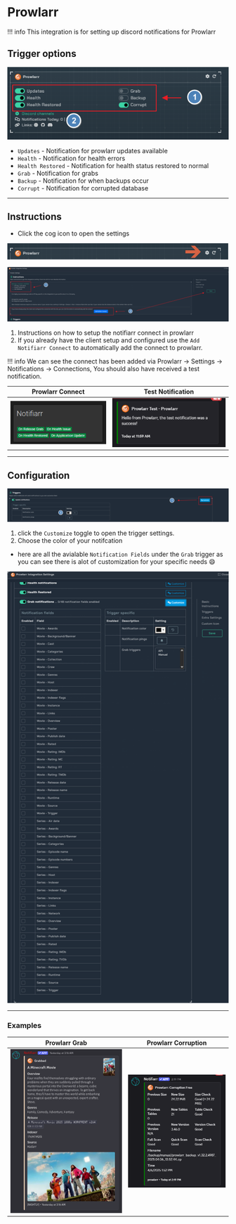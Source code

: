 # Prowlarr

!!! info
     This integration is for setting up discord notifications for Prowlarr

## Trigger options

![trigger-channels.png](../../assets/screenshots/integrations/prowlarr/trigger-channels.png)

- `Updates` - Notification for prowlarr updates available
- `Health` - Notification for health errors
- `Health Restored` - Notification for health status restored to normal
- `Grab` - Notification for grabs
- `Backup` - Notification for when backups occur
- `Corrupt` - Notification for corrupted database

---

## Instructions

- Click the cog icon to open the settings

![open-configuration.png](../../assets/screenshots/integrations/prowlarr/open-configuration.png)

![instructions.png](../../assets/screenshots/integrations/prowlarr/instructions.png)

1. Instructions on how to setup the notifiarr connect in prowlarr
2. If you already have the client setup and configured use the `Add Notifiarr Connect` to automatically add the connect to prowlarr.

!!! info
    We can see the connect has been added via Prowlarr &rarr; Settings &rarr; Notifications &rarr; Connections,
    You should also have received a test notification.

Prowlarr Connect            |  Test Notification
:-------------------------:|:-------------------------:
![prowlarr.connect](../../assets/screenshots/integrations/prowlarr/prowlarr-connect.png)  |  ![test-notification](../../assets/screenshots/integrations/prowlarr/test-notification.png)

---

## Configuration

![configuration-1.png](../../assets/screenshots/integrations/prowlarr/configuration-1.png)

1. click the `Customize` toggle to open the trigger settings.
2. Choose the color of your notifcation

- here are all the avialable `Notification Fields` under the `Grab` trigger as you can see there is alot of customization for your specific needs :smile:

![configuration-2.png](../../assets/screenshots/integrations/prowlarr/configuration-2.png)

---

### Examples

Prowlarr Grab          |  Prowlarr Corruption
:-------------------------:|:-------------------------:
![prowlarr.connect](../../assets/screenshots/integrations/prowlarr/example-1.png)  |  ![test-notification](../../assets/screenshots/integrations/prowlarr/example-2.png)
